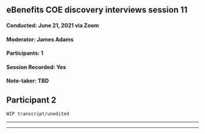 ## eBenefits COE discovery interviews session 11
#### Conducted: June 21, 2021 via Zoom
#### Moderator: James Adams
#### Participants: 1
#### Session Recorded: Yes
#### Note-taker: TBD

## Participant 2

`WIP transcript/unedited`

---

---
